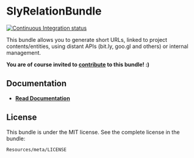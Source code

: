 SlyRelationBundle
====================

[![Continuous Integration status](https://secure.travis-ci.org/Ph3nol/RelationBundle.png)](http://travis-ci.org/Ph3nol/RelationBundle)

This bundle allows you to generate short URLs, linked to project contents/entities, using distant APIs (bit.ly, goo.gl and others) or internal management.

**You are of course invited to [contribute](https://github.com/Ph3nol/RelationBundle/contributors) to this bundle! :)**

## Documentation

- **[Read Documentation](https://github.com/Ph3nol/RelationBundle/blob/master/Resources/doc/index.markdown)**

## License

This bundle is under the MIT license. See the complete license in the bundle:

    Resources/meta/LICENSE
